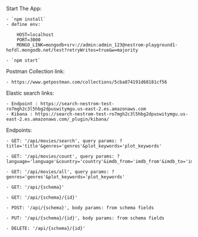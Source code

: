 Start The App:

    - `npm install`
    - define env:

        HOST=localhost
        PORT=3000
        MONGO_LINK=mongodb+srv://admin:admin_123@nestrom-playground1-hofdl.mongodb.net/test?retryWrites=true&w=majority

    - `npm start`

Postman Collection link:

    - https://www.getpostman.com/collections/5cba874191d68181cf56

Elastic search links:

    - Endpoint : https://search-nestrom-test-ro7mgh2c3l5hbg2dpuswitymgu.us-east-2.es.amazonaws.com
    - Kibana : https://search-nestrom-test-ro7mgh2c3l5hbg2dpuswitymgu.us-east-2.es.amazonaws.com/_plugin/kibana/

Endpoints:

    - GET: '/api/movies/search', query params: ?title='title'&genres='genres'&plot_keywords='plot_keywords'

    - GET: '/api/movies/count', query params: ?language='language'&country='country'&imdb_from='imdb_from'&imdb_to='imdb_to'

    - GET: '/api/movies/all', query params: ?genres='genres'&plot_keywords='plot_keywords'

    - GET: '/api/{schema}'

    - GET: '/api/{schema}/{id}'

    - POST: '/api/{schema}', body params: from schema fields

    - PUT: '/api/{schema}/{id}', body params: from schema fields

    - DELETE: '/api/{schema}/{id}'
